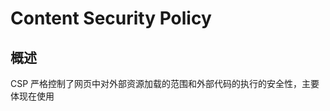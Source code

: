 # Content Security Policy

## 概述

CSP 严格控制了网页中对外部资源加载的范围和外部代码的执行的安全性，主要体现在使用[<script>](https://developer.mozilla.org/en-US/docs/Web/HTML/Element/script) and [<object>](https://developer.mozilla.org/en-US/docs/Web/HTML/Element/object)  加载第三方资源上。

主要有两种方式指定网页的 CSP，

1. server 端返回的 http 头部增加 Content-Security-Policy 字段
1. 在网页的 meta 标签上指定

## 配置

`script-src`和`object-src`是必设的，除非设置了`default-src`。

### 参数名

- **`default-src`**：设置所有参数的默认值
- **`script-src`**：外部脚本，行内 script 将不被允许

```html
<script>
  console.log('foo');
</script>
<div onclick="console.log('click')">Click me!</div>
```

- **`style-src`**：样式表
- **`img-src`**：图像
- **`media-src`**：媒体文件（音频和视频）
- **`font-src`**：字体文件
- **`object-src`**：插件（比如 Flash）
- **`child-src`**：框架
- **`frame-ancestors`**：嵌入的外部资源（比如<frame>、<iframe>、<embed>和<applet>）
- **`connect-src`**：HTTP 连接（通过 XHR、WebSockets、EventSource 等）
- **`worker-src`**：`worker`脚本
- **`manifest-src`**：manifest 文件

### 参数值

- 主机名：`example.org`，`[https://example.com:443](https://example.com:443)`
- 路径名：`example.org/resources/js/`
- 通配符：`*.example.org`，`*://*.example.com:*`（表示任意协议、任意子域名、任意端口）
- 协议名：`https:`、`data:`
- 关键字`'self'`：当前域名，需要加引号
- 关键字`'none'`：禁止加载任何外部资源，需要加引号

## 例子

```html
<meta
  http-equiv="Content-Security-Policy"
  content="script-src 'self'; object-src 'none'; style-src cdn.example.org third-party.org; child-src https:"
/>
```

- 脚本：只信任当前域名
- `<object>`标签：不信任任何 URL，即不加载任何资源
- 样式表：只信任`cdn.example.org`和`third-party.org`
- 框架（frame）：必须使用 HTTPS 协议加载
- 其他资源：没有限制

## 原文

[http://www.ruanyifeng.com/blog/2016/09/csp.html](http://www.ruanyifeng.com/blog/2016/09/csp.html)
[https://developer.mozilla.org/en-US/docs/Mozilla/Add-ons/WebExtensions/Content_Security_Policy](https://developer.mozilla.org/en-US/docs/Mozilla/Add-ons/WebExtensions/Content_Security_Policy)
